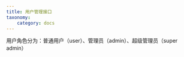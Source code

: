 ```yaml
---
title: 用户管理接口
taxonomy:
    category: docs
---
```



用户角色分为：普通用户（user）、管理员（admin）、超级管理员（super admin）